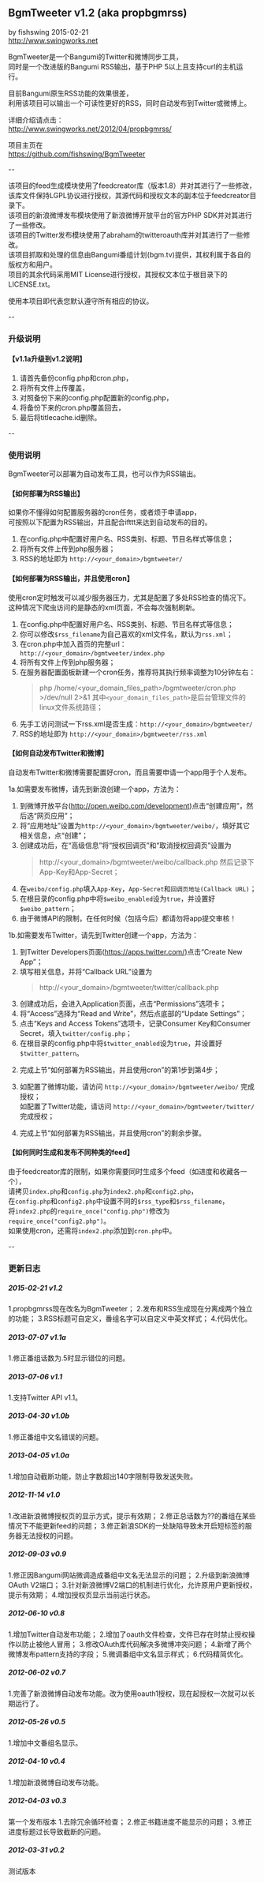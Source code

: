 ## BgmTweeter v1.2 (aka propbgmrss)
by fishswing 2015-02-21  
http://www.swingworks.net

BgmTweeter是一个Bangumi的Twitter和微博同步工具，  
同时是一个改进版的Bangumi RSS输出，基于PHP 5以上且支持curl的主机运行。

目前Bangumi原生RSS功能的效果很差，  
利用该项目可以输出一个可读性更好的RSS，同时自动发布到Twitter或微博上。

详细介绍请点击：  
http://www.swingworks.net/2012/04/propbgmrss/

项目主页在  
https://github.com/fishswing/BgmTweeter

--

该项目的feed生成模块使用了feedcreator库（版本1.8）并对其进行了一些修改，  
该库文件保持LGPL协议进行授权，其源代码和授权文本的副本位于feedcreator目录下。  
该项目的新浪微博发布模块使用了新浪微博开放平台的官方PHP SDK并对其进行了一些修改。  
该项目的Twitter发布模块使用了abraham的twitteroauth库并对其进行了一些修改。  
该项目抓取和处理的信息由Bangumi番组计划(bgm.tv)提供，其权利属于各自的版权方和用户。  
项目的其余代码采用MIT License进行授权，其授权文本位于根目录下的LICENSE.txt。  

使用本项目即代表您默认遵守所有相应的协议。

--

### 升级说明 ###

#### 【v1.1a升级到v1.2说明】 ####
1) 请首先备份config.php和cron.php，  
2) 将所有文件上传覆盖，  
3) 对照备份下来的config.php配置新的config.php，  
4) 将备份下来的cron.php覆盖回去，  
5) 最后将titlecache.id删除。

--

### 使用说明 ###

BgmTweeter可以部署为自动发布工具，也可以作为RSS输出。

#### 【如何部署为RSS输出】 ####

如果你不懂得如何配置服务器的cron任务，或者烦于申请app，  
可按照以下配置为RSS输出，并且配合ifttt来达到自动发布的目的。

1. 在config.php中配置好用户名、RSS类别、标题、节目名样式等信息；
2. 将所有文件上传到php服务器；
3. RSS的地址即为 `http://<your_domain>/bgmtweeter/`


#### 【如何部署为RSS输出，并且使用cron】 ####

使用cron定时触发可以减少服务器压力，尤其是配置了多处RSS检查的情况下。  
这种情况下爬虫访问的是静态的xml页面，不会每次强制刷新。

1. 在config.php中配置好用户名、RSS类别、标题、节目名样式等信息；
2. 你可以修改`$rss_filename`为自己喜欢的xml文件名，默认为`rss.xml`；
3. 在cron.php中加入首页的完整url：`http://<your_domain>/bgmtweeter/index.php`
4. 将所有文件上传到php服务器；
5. 在服务器配置面板新建一个cron任务，推荐将其执行频率调整为10分钟左右：  
   > php /home/<your_domain_files_path>/bgmtweeter/cron.php >/dev/null 2>&1
   其中`<your_domain_files_path>`是后台管理文件的linux文件系统路径；
6. 先手工访问测试一下rss.xml是否生成：`http://<your_domain>/bgmtweeter/`
7. RSS的地址即为 `http://<your_domain>/bgmtweeter/rss.xml`


#### 【如何自动发布Twitter和微博】 ####

自动发布Twitter和微博需要配置好cron，而且需要申请一个app用于个人发布。

1a.如需要发布微博，请先到新浪创建一个app，方法为：  
1) 到微博开放平台(http://open.weibo.com/development)点击“创建应用”，然后选“网页应用”；  
2) 将“应用地址”设置为`http://<your_domain>/bgmtweeter/weibo/`，填好其它相关信息，点“创建”；  
3) 创建成功后，在“高级信息”将“授权回调页”和“取消授权回调页”设置为  
   > http://<your_domain>/bgmtweeter/weibo/callback.php
   然后记录下App-Key和App-Secret；  
4) 在`weibo/config.php`填入`App-Key`，`App-Secret`和`回调页地址(Callback URL)`；  
5) 在根目录的config.php中将`$weibo_enabled`设为`true`，并设置好`$weibo_pattern`；  
6) 由于微博API的限制，在任何时候（包括今后）都请勿将app提交审核！  

1b.如需要发布Twitter，请先到Twitter创建一个app，方法为：  
1) 到Twitter Developers页面(https://apps.twitter.com/)点击“Create New App”；  
2) 填写相关信息，并将“Callback URL”设置为  
   > http://<your_domain>/bgmtweeter/twitter/callback.php  
3) 创建成功后，会进入Application页面，点击“Permissions”选项卡；  
4) 将“Access”选择为“Read and Write”，然后点底部的“Update Settings”；  
5) 点击“Keys and Access Tokens”选项卡，记录Consumer Key和Consumer Secret，填入`twitter/config.php`；  
6) 在根目录的config.php中将`$twitter_enabled`设为`true`，并设置好`$twitter_pattern`。

2. 完成上节“如何部署为RSS输出，并且使用cron”的第1步到第4步；

3. 如配置了微博功能，请访问 `http://<your_domain>/bgmtweeter/weibo/` 完成授权；  
   如配置了Twitter功能，请访问 `http://<your_domain>/bgmtweeter/twitter/` 完成授权；

4. 完成上节“如何部署为RSS输出，并且使用cron”的剩余步骤。


#### 【如何同时生成和发布不同种类的feed】 ####

由于feedcreator库的限制，如果你需要同时生成多个feed（如进度和收藏各一个），  
请拷贝`index.php`和`config.php`为`index2.php`和`config2.php`，  
在`config.php`和`config2.php`中设置不同的`$rss_type`和`$rss_filename`，  
将`index2.php`的`require_once("config.php")`修改为`require_once("config2.php")`。  
如果使用cron，还需将`index2.php`添加到`cron.php`中。

--

### 更新日志 ###

##### 2015-02-21 v1.2 #####
1.propbgmrss现在改名为BgmTweeter；
2.发布和RSS生成现在分离成两个独立的功能；
3.RSS标题可自定义，番组名字可以自定义中英文样式；
4.代码优化。

##### 2013-07-07 v1.1a #####
1.修正番组话数为.5时显示错位的问题。

##### 2013-07-06 v1.1 #####
1.支持Twitter API v1.1。

##### 2013-04-30 v1.0b #####
1.修正番组中文名错误的问题。

##### 2013-04-05 v1.0a #####
1.增加自动截断功能，防止字数超出140字限制导致发送失败。

##### 2012-11-14 v1.0 #####
1.改进新浪微博授权页的显示方式，提示有效期；
2.修正总话数为??的番组在某些情况下不能更新feed的问题；
3.修正新浪SDK的一处缺陷导致未开启短标签的服务器无法授权的问题。

##### 2012-09-03 v0.9 #####
1.修正因Bangumi网站微调造成番组中文名无法显示的问题；
2.升级到新浪微博OAuth V2端口；
3.针对新浪微博V2端口的机制进行优化，允许原用户更新授权，提示有效期；
4.增加授权页显示当前运行状态。

##### 2012-06-10 v0.8 #####
1.增加Twitter自动发布功能；
2.增加了oauth文件检查，文件已存在时禁止授权操作以防止被他人冒用；
3.修改OAuth库代码解决多微博冲突问题；
4.新增了两个微博发布pattern支持的字段；
5.微调番组中文名显示样式；
6.代码精简优化。

##### 2012-06-02 v0.7 #####
1.完善了新浪微博自动发布功能。改为使用oauth1授权，现在起授权一次就可以长期运行了。

##### 2012-05-26 v0.5 #####
1.增加中文番组名显示。

##### 2012-04-10 v0.4 #####
1.增加新浪微博自动发布功能。

##### 2012-04-03 v0.3 #####
第一个发布版本
1.去除冗余循环检查；
2.修正书籍进度不能显示的问题；
3.修正进度标题过长导致截断的问题。

##### 2012-03-31 v0.2 #####
测试版本
